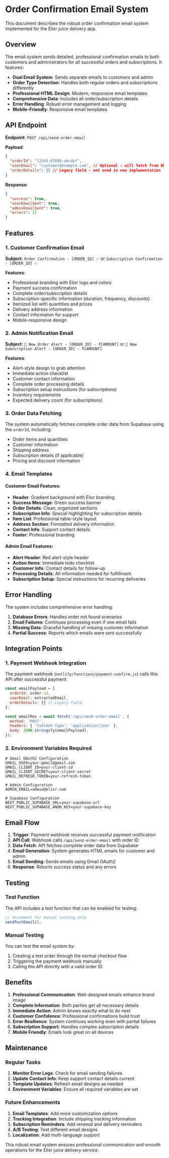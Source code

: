 # Order Confirmation Email System

This document describes the robust order confirmation email system implemented for the Elixr juice delivery app.

## Overview

The email system sends detailed, professional confirmation emails to both customers and administrators for all successful orders and subscriptions. It features:

- **Dual Email System**: Sends separate emails to customers and admin
- **Order Type Detection**: Handles both regular orders and subscriptions differently
- **Professional HTML Design**: Modern, responsive email templates
- **Comprehensive Data**: Includes all order/subscription details
- **Error Handling**: Robust error management and logging
- **Mobile-Friendly**: Responsive email templates

## API Endpoint

**Endpoint**: `POST /api/send-order-email`

**Payload**:
```json
{
  "orderId": "12345-67890-abcdef",
  "userEmail": "customer@example.com", // Optional - will fetch from DB if not provided
  "orderDetails": {} // Legacy field - not used in new implementation
}
```

**Response**:
```json
{
  "success": true,
  "userEmailSent": true,
  "adminEmailSent": true,
  "errors": []
}
```

## Features

### 1. Customer Confirmation Email

**Subject**: `Order Confirmation - [ORDER_ID] ✅` or `Subscription Confirmation - [ORDER_ID] ✅`

**Features**:
- Professional branding with Elixr logo and colors
- Payment success confirmation
- Complete order/subscription details
- Subscription-specific information (duration, frequency, discounts)
- Itemized list with quantities and prices
- Delivery address information
- Contact information for support
- Mobile-responsive design

### 2. Admin Notification Email

**Subject**: `🚨 New Order Alert - [ORDER_ID] - ₹[AMOUNT]` or `🚨 New Subscription Alert - [ORDER_ID] - ₹[AMOUNT]`

**Features**:
- Alert-style design to grab attention
- Immediate action checklist
- Customer contact information
- Complete order processing details
- Subscription setup instructions (for subscriptions)
- Inventory requirements
- Expected delivery count (for subscriptions)

### 3. Order Data Fetching

The system automatically fetches complete order data from Supabase using the `orderId`, including:
- Order items and quantities
- Customer information
- Shipping address
- Subscription details (if applicable)
- Pricing and discount information

### 4. Email Templates

#### Customer Email Features:
- **Header**: Gradient background with Elixr branding
- **Success Message**: Green success banner
- **Order Details**: Clean, organized sections
- **Subscription Info**: Special highlighting for subscription details
- **Item List**: Professional table-style layout
- **Address Section**: Formatted delivery information
- **Contact Info**: Support contact details
- **Footer**: Professional branding

#### Admin Email Features:
- **Alert Header**: Red alert-style header
- **Action Items**: Immediate todo checklist
- **Customer Info**: Contact details for follow-up
- **Processing Details**: All information needed for fulfillment
- **Subscription Setup**: Special instructions for recurring deliveries

## Error Handling

The system includes comprehensive error handling:

1. **Database Errors**: Handles order not found scenarios
2. **Email Failures**: Continues processing even if one email fails
3. **Missing Data**: Graceful handling of missing customer information
4. **Partial Success**: Reports which emails were sent successfully

## Integration Points

### 1. Payment Webhook Integration

The payment webhook (`netlify/functions/payment-confirm.js`) calls this API after successful payment:

```javascript
const emailPayload = {
  orderId: order.id,
  userEmail: extractedEmail,
  orderDetails: {} // Legacy field
};

const emailRes = await fetch('/api/send-order-email', {
  method: 'POST',
  headers: { 'Content-Type': 'application/json' },
  body: JSON.stringify(emailPayload),
});
```

### 2. Environment Variables Required

```env
# Gmail OAuth2 Configuration
GMAIL_USER=your-gmail@gmail.com
GMAIL_CLIENT_ID=your-client-id
GMAIL_CLIENT_SECRET=your-client-secret
GMAIL_REFRESH_TOKEN=your-refresh-token

# Admin Configuration
ADMIN_EMAIL=admin@elixr.com

# Supabase Configuration
NEXT_PUBLIC_SUPABASE_URL=your-supabase-url
NEXT_PUBLIC_SUPABASE_ANON_KEY=your-supabase-key
```

## Email Flow

1. **Trigger**: Payment webhook receives successful payment notification
2. **API Call**: Webhook calls `/api/send-order-email` with order ID
3. **Data Fetch**: API fetches complete order data from Supabase
4. **Email Generation**: System generates HTML emails for customer and admin
5. **Email Sending**: Sends emails using Gmail OAuth2
6. **Response**: Returns success status and any errors

## Testing

### Test Function

The API includes a test function that can be enabled for testing:

```typescript
// Uncomment for manual testing only
sendTestEmail();
```

### Manual Testing

You can test the email system by:

1. Creating a test order through the normal checkout flow
2. Triggering the payment webhook manually
3. Calling the API directly with a valid order ID

## Benefits

1. **Professional Communication**: Well-designed emails enhance brand image
2. **Complete Information**: Both parties get all necessary details
3. **Immediate Action**: Admin knows exactly what to do next
4. **Customer Confidence**: Professional confirmations build trust
5. **Error Resilience**: System continues working even with partial failures
6. **Subscription Support**: Handles complex subscription details
7. **Mobile Friendly**: Emails look great on all devices

## Maintenance

### Regular Tasks

1. **Monitor Error Logs**: Check for email sending failures
2. **Update Contact Info**: Keep support contact details current
3. **Template Updates**: Refresh email designs as needed
4. **Environment Variables**: Ensure all required variables are set

### Future Enhancements

1. **Email Templates**: Add more customization options
2. **Tracking Integration**: Include shipping tracking information
3. **Subscription Reminders**: Add renewal and delivery reminders
4. **A/B Testing**: Test different email designs
5. **Localization**: Add multi-language support

This robust email system ensures professional communication and smooth operations for the Elixr juice delivery service.
